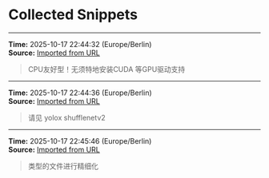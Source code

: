 # Collected Snippets


---
**Time:** 2025-10-17 22:44:32 (Europe/Berlin)  
**Source:** [Imported from URL](https://github.com/kay-cottage/Common_Automated_Scripts_Utils/blob/main/README.md)

> CPU友好型！无须特地安装CUDA 等GPU驱动支持


---
**Time:** 2025-10-17 22:44:36 (Europe/Berlin)  
**Source:** [Imported from URL](https://github.com/kay-cottage/Common_Automated_Scripts_Utils/blob/main/README.md)

> 请见 yolox shufflenetv2


---
**Time:** 2025-10-17 22:45:46 (Europe/Berlin)  
**Source:** [Imported from URL](https://github.com/kay-cottage/Common_Automated_Scripts_Utils/blob/main/README.md)

> 类型的文件进行精细化
